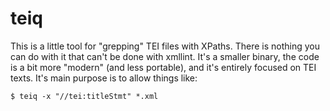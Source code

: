 # teiq

This is a little tool for "grepping" TEI files with XPaths.  There is nothing you can do with it that can't be done with xmllint.  It's a smaller binary, the code is a bit more "modern" (and less portable), and it's entirely focused on TEI texts.  It's main purpose is to allow things like:

	$ teiq -x "//tei:titleStmt" *.xml
